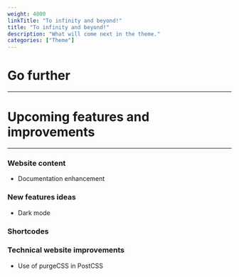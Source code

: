 ```yaml
---
weight: 4000
linkTitle: "To infinity and beyond!"
title: "To infinity and beyond!"
description: "What will come next in the theme."
categories: ["Theme"]
---
```


# Go further
---

# Upcoming features and improvements
---

### Website content
* Documentation enhancement

### New features ideas
* Dark mode

### Shortcodes

### Technical website improvements
* Use of purgeCSS in PostCSS
